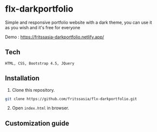# flx-darkportfolio

Simple and responsive portfolio website with a dark theme,
you can use it as you wish and it's free for everyone

Demo : https://fritssasia-darkportfolio.netlify.app/

## Tech
```
HTML, CSS, Bootstrap 4.5, JQuery
```
## Installation
1. Clone this repository.
```bash
git clone https://github.com/fritssasia/flx-darkportfolio.git
```
2. Open ```index.html``` in browser.

## Customization guide